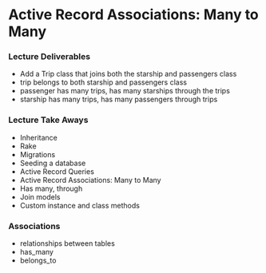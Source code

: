 # Active Record Associations: Many to Many

### Lecture Deliverables

- Add a Trip class that joins both the starship and passengers class
- trip belongs to both starship and passengers class
- passenger has many trips, has many starships through the trips 
- starship has many trips, has many passengers through trips

### Lecture Take Aways

- Inheritance
- Rake
- Migrations
- Seeding a database
- Active Record Queries
- Active Record Associations: Many to Many
- Has many, through
- Join models
- Custom instance and class methods


### Associations
- relationships between tables
- has_many
- belongs_to